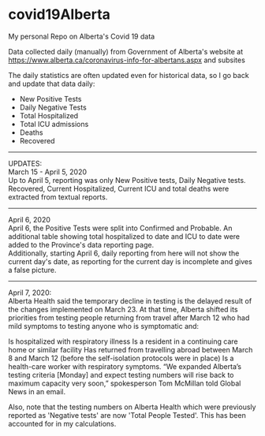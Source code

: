 # covid19Alberta
My personal Repo on Alberta's Covid 19 data

Data collected daily (manually) from Government of Alberta's
website at https://www.alberta.ca/coronavirus-info-for-albertans.aspx and subsites

The daily statistics are often updated even for historical data, so I go back and update that data daily:  
- New Positive Tests  
- Daily Negative Tests  
- Total Hospitalized
- Total ICU admissions  
- Deaths  
- Recovered  

---  
UPDATES:  
March 15 - April 5, 2020  
Up to April 5, reporting was only New Positive tests, Daily Negative tests. Recovered, Current Hospitalized, Current ICU and total deaths were extracted from textual reports.

---  
April 6, 2020  
April 6, the Positive Tests were split into Confirmed and Probable. An additional table showing total hospitalized to date and ICU to date were added to the Province's data reporting page.  
Additionally, starting April 6, daily reporting from here will not show the current day's date, as reporting for the current day is incomplete and gives a false picture.

---  
April 7, 2020:  
Alberta Health said the temporary decline in testing is the delayed result of the changes implemented on March 23. At that time, Alberta shifted its priorities from testing people returning from travel after March 12 who had mild symptoms to testing anyone who is symptomatic and:

Is hospitalized with respiratory illness
Is a resident in a continuing care home or similar facility
Has returned from travelling abroad between March 8 and March 12 (before the self-isolation protocols were in place)
Is a health-care worker with respiratory symptoms. “We expanded Alberta’s testing criteria [Monday] and expect testing numbers will rise back to maximum capacity very soon,” spokesperson Tom McMillan told Global News in an email.  

Also, note that the testing numbers on Alberta Health which were previously reported as 'Negative tests' are now 'Total People Tested'. This has been accounted for in my calculations.
